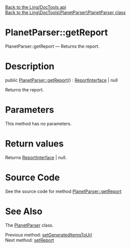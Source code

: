 [Back to the Ling/DocTools api](https://github.com/lingtalfi/DocTools/blob/master/doc/api/Ling/DocTools.md)<br>
[Back to the Ling\DocTools\PlanetParser\PlanetParser class](https://github.com/lingtalfi/DocTools/blob/master/doc/api/Ling/DocTools/PlanetParser/PlanetParser.md)


PlanetParser::getReport
================



PlanetParser::getReport — Returns the report.




Description
================


public [PlanetParser::getReport](https://github.com/lingtalfi/DocTools/blob/master/doc/api/Ling/DocTools/PlanetParser/PlanetParser/getReport.md)() : [ReportInterface](https://github.com/lingtalfi/DocTools/blob/master/doc/api/Ling/DocTools/Report/ReportInterface.md) | null




Returns the report.




Parameters
================

This method has no parameters.


Return values
================

Returns [ReportInterface](https://github.com/lingtalfi/DocTools/blob/master/doc/api/Ling/DocTools/Report/ReportInterface.md) | null.








Source Code
===========
See the source code for method [PlanetParser::getReport](/blob/master/PlanetParser/PlanetParser.php#L175-L178)


See Also
================

The [PlanetParser](https://github.com/lingtalfi/DocTools/blob/master/doc/api/Ling/DocTools/PlanetParser/PlanetParser.md) class.

Previous method: [setGeneratedItemsToUrl](https://github.com/lingtalfi/DocTools/blob/master/doc/api/Ling/DocTools/PlanetParser/PlanetParser/setGeneratedItemsToUrl.md)<br>Next method: [setReport](https://github.com/lingtalfi/DocTools/blob/master/doc/api/Ling/DocTools/PlanetParser/PlanetParser/setReport.md)<br>

